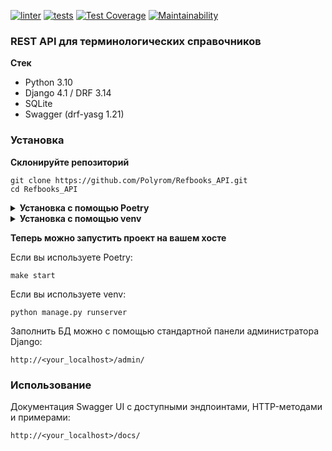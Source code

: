 [![linter](https://github.com/Polyrom/Refbooks_API/actions/workflows/linter.yml/badge.svg)](https://github.com/Polyrom/Refbooks_API/actions/workflows/linter.yml) [![tests](https://github.com/Polyrom/Refbooks_API/actions/workflows/tests.yml/badge.svg)](https://github.com/Polyrom/Refbooks_API/actions/workflows/tests.yml) [![Test Coverage](https://api.codeclimate.com/v1/badges/7551ecaf8b206118fb0f/test_coverage)](https://codeclimate.com/github/Polyrom/Refbooks_API/test_coverage) [![Maintainability](https://api.codeclimate.com/v1/badges/7551ecaf8b206118fb0f/maintainability)](https://codeclimate.com/github/Polyrom/Refbooks_API/maintainability)

### REST API для терминологических справочников

 **Стек**
+ Python 3.10
+ Django 4.1 / DRF 3.14
+ SQLite
+ Swagger (drf-yasg 1.21)

### Установка
**Склонируйте репозиторий**
```
git clone https://github.com/Polyrom/Refbooks_API.git
cd Refbooks_API
```
<details>
<summary><strong>Установка с помощью Poetry</strong></summary>
<br>
Если Poetry не установлен, информацию об установке можно найти 
<a href="https://python-poetry.org/docs/"><strong>здесь</strong></a>
<br>

1. Установите зависимости:

```
make install
```
2. Создайте и заполните файл .env:
```
make env
```

3. Реализуйте миграцию схемы БД и создайте суперпользователя:
```
make initial-migration
make superuser
```
</details>
<details>
<summary><strong>Установка с помощью venv</strong></summary>
<br>

1. Создайте и активируйте виртуальное окружение:

```
python3 -m venv venv
source venv/bin/activate
```
2. Установите зависимости:
```
pip install -r requirements.txt
```
3. Создайте и заполните файл .env:
```
python contrib/env_generator.py
```
4. Реализуйте миграцию схемы БД и создайте суперпользователя:
```
python manage.py migrate --run-syncdb
python manage.py createsuperuser
```
</details>

**Теперь можно запустить проект на вашем хосте**

Если вы используете Poetry:
```
make start
```
Если вы используете venv:
```
python manage.py runserver
```
Заполнить БД можно с помощью стандартной панели администратора Django:

```
http://<your_localhost>/admin/
```
### Использование
Документация Swagger UI с доступными эндпоинтами, HTTP-методами и примерами:
```
http://<your_localhost>/docs/
```